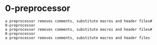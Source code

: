 # 0-preprocessor
	a preprocessor removes comments, substitute macros and header files# 0-preprocessor
	a preprocessor removes comments, substitute macros and header files# 0-preprocessor
	a preprocessor removes comments, substitute macros and header files
